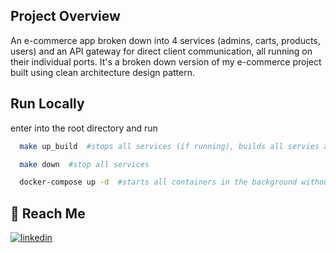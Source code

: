 ## Project Overview

An e-commerce app broken down into 4 services (admins, carts, products, users) and an API gateway for direct client communication, all running on their individual ports. It's a broken down version of my e-commerce project built using clean architecture design pattern.

## Run Locally

enter into the root directory and run 


```bash
  make up_build  #stops all services (if running), builds all servies and starts docker compose
```


```bash
  make down  #stop all services
```


```bash
  docker-compose up -d  #starts all containers in the background without forcing build
```

## 🔗 Reach Me

[![linkedin](https://img.shields.io/badge/linkedin-0A66C2?style=for-the-badge&logo=linkedin&logoColor=white)](https://www.linkedin.com/in/abhinand-k-r-300036129/)
